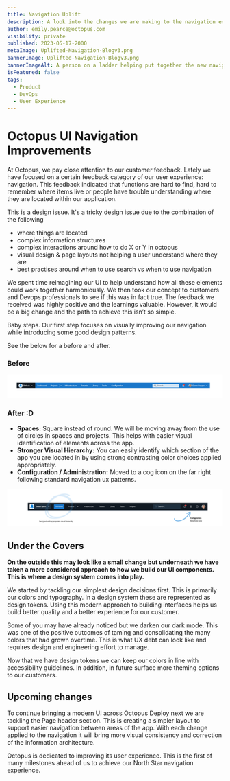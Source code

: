 ```yaml
---
title: Navigation Uplift
description: A look into the changes we are making to the navigation experience in Octopus.
author: emily.pearce@octopus.com
visibility: private
published: 2023-05-17-2000
metaImage: Uplifted-Navigation-Blogv3.png
bannerImage: Uplifted-Navigation-Blogv3.png
bannerImageAlt: A person on a ladder helping put together the new navigation
isFeatured: false
tags: 
  - Product
  - DevOps
  - User Experience
---
```


# Octopus UI Navigation Improvements

At Octopus, we pay close attention to our customer feedback. Lately we have focused on a certain feedback category of our user experience: navigation. This feedback indicated that functions are hard to find, hard to remember where items live or people have trouble understanding where they are located within our application. 

This is a design issue. It's a tricky design issue due to the combination of the following
- where things are located
- complex information structures
- complex interactions around how to do X or Y in octopus
- visual design & page layouts not helping a user understand where they are
- best practises around when to use search vs when to use navigation

We spent time reimagining our UI to help understand how all these elements could work together harmoniously. We then took our concept to customers and Devops professionals to see if this was in fact true. The feedback we received was highly positive and the learnings valuable. However, it would be a big change and the path to achieve this isn’t so simple.  

Baby steps. Our first step focuses on visually improving our navigation while introducing some good design patterns.

See the below for a before and after.


### Before
![Screen shot of Octopus Deploy Navigation beforehand](Navigation-Before.png)

### After :D

- **Spaces:** Square instead of round. We will be moving away from the use of circles in spaces and projects. This helps with easier visual identification of elements across the app.
- **Stronger Visual Hierarchy:** You can easily identify which section of the app you are located in by using strong contrasting color choices applied appropriately.
- **Configuration / Administration:** Moved to a cog icon on the far right following standard navigation ux patterns.

![Screen shot of Octopus Deploy Navigation beforehand](Navigation-After.png)


## Under the Covers
**On the outside this may look like a small change but underneath we have taken a more considered approach to how we build our UI components. This is where a design system comes into play.**

We started by tackling our simplest design decisions first. This is primarily our colors and typography. In a design system these are represented as design tokens. Using this modern approach to building interfaces helps us build better quality and a better experience for our customer. 

Some of you may have already noticed but we darken our dark mode. This was one of the positive outcomes of taming and consolidating the many colors that had grown overtime. This is what UX debt can look like and requires design and engineering effort to manage.

Now that we have design tokens we can keep our colors in line with accessibility guidelines. In addition, in future surface more theming options to our customers. 


## Upcoming changes

To continue bringing a modern UI across Octopus Deploy next we are tackling the Page header section. This is creating a simpler layout to support easier navigation between areas of the app. With each change applied to the navigation it will bring more visual consistency and correction of the information architecture.

Octopus is dedicated to improving its user experience. This is the first of many milestones ahead of us to achieve our North Star navigation experience. 



